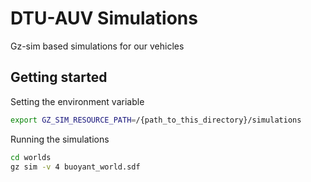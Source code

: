 # DTU-AUV Simulations

Gz-sim based simulations for our vehicles


## Getting started

Setting the environment variable

```bash
export GZ_SIM_RESOURCE_PATH=/{path_to_this_directory}/simulations
```

Running the simulations
```bash
cd worlds
gz sim -v 4 buoyant_world.sdf
```